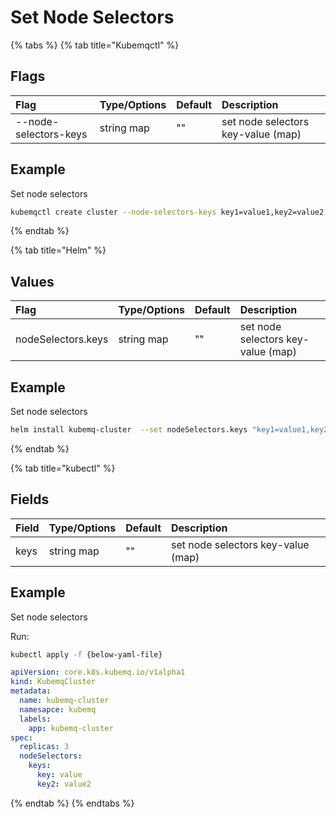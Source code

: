 # Set Node Selectors

{% tabs %}
{% tab title="Kubemqctl" %}
## Flags

| Flag | Type/Options | Default | Description |
| :--- | :--- | :--- | :--- |
| --node-selectors-keys | string map | "" | set node selectors key-value \(map\) |

## Example

Set node selectors

```bash
kubemqctl create cluster --node-selectors-keys key1=value1,key2=value2
```
{% endtab %}

{% tab title="Helm" %}
## Values

| Flag | Type/Options | Default | Description |
| :--- | :--- | :--- | :--- |
| nodeSelectors.keys | string map | "" | set node selectors key-value \(map\) |

## Example

Set node selectors

```bash
helm install kubemq-cluster  --set nodeSelectors.keys "key1=value1,key2=value2"  kubemq-charts/kubemq
```
{% endtab %}

{% tab title="kubectl" %}
## Fields

| Field | Type/Options | Default | Description |
| :--- | :--- | :--- | :--- |
| keys | string map | "" | set node selectors key-value \(map\) |

## Example

Set node selectors

Run:

```bash
kubectl apply -f {below-yaml-file}
```

```yaml
apiVersion: core.k8s.kubemq.io/v1alpha1
kind: KubemqCluster
metadata:
  name: kubemq-cluster
  namesapce: kubemq
  labels:
    app: kubemq-cluster
spec:
  replicas: 3
  nodeSelectors:
    keys:
      key: value
      key2: value2
```
{% endtab %}
{% endtabs %}


